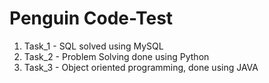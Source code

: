 # Penguin Code-Test

1. Task_1 - SQL solved using MySQL
2. Task_2 - Problem Solving done using Python
3. Task_3 - Object oriented programming, done using JAVA

